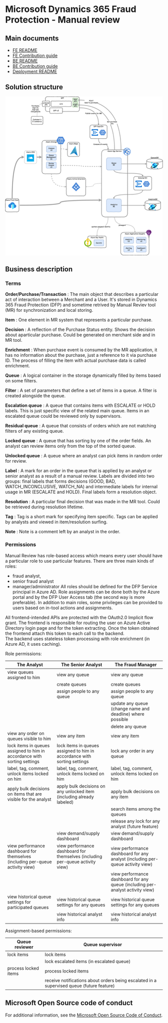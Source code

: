 # Microsoft Dynamics 365 Fraud Protection - Manual review

## Main documents
* [FE README](./frontend/README.md)
* [FE Contribution guide](./frontend/CONTRIBUTION.md)
* [BE README](./backend/README.md)
* [BE Contribution guide](./backend/CONTRIBUTION.md)
* [Deployment README](./arm/README.md)

## Solution structure
![FunctionalSegregation](./documentation/pictures/MRStructureDiagrams-SolutionArchitecture.png)  

## Business description

### Terms
**Order/Purchase/Transaction** : 
The main object that describes a particular act of interaction between a Merchant and a User. It's stored in 
Dynamics 365 Fraud Protection (DFP) and sometime retrived by Manual Reviev tool (MR) for synchronization and local storing.

**Item** : 
One element in MR system that represents a particular purchase.

**Decision** : 
A reflection of the Purchase Status entity. Shows the decision about aparticular purchase. Could be generated on merchant side and in MR tool.

**Enrichment** : 
When purchase event is consumed by the MR application, it has no information about the purchase, just a reference to it via purchase ID. The process of filling the item with actual purchase data is called enrichment.

**Queue** : 
A logical container in the storage dynamically filled by items based on some filters.

**Filter** : 
A set of parameters that define a set of items in a queue. A filter is created alongside the queue.

**Escalation queue** : 
A queue that contains items with ESCALATE or HOLD labels. This is just specific view of the related main queue. Items in an escalated queue could be reviewed only by supervisors.

**Residual queue** : 
A queue that consists of orders which are not matching filters of any existing queue.

**Locked queue** : 
A queue that has sorting by one of the order fields. An analyst can review items only from the top of the sorted queue.

**Unlocked queue** : 
A queue where an analyst can pick items in random order for review.

**Label** : 
A mark for an order in the queue that is applied by an analyst or senior analyst as a result of a manual review. 
Labels are divided into two groups: final labels that forms decisions (GOOD, BAD, WATCH_INCONCLUSIVE, WATCH_NA) 
and intermediate labels for internal usage in MR (ESCALATE and HOLD). Final labels form a resolution object.

**Resolution** : 
A particular final decision that was made in the MR tool. Could be retrieved during resolution lifetime.

**Tag** : 
Tag is a short mark for specifying item specific. Tags can be applied by analysts and viewed in item/resolution surfing.

**Note** : 
Note is a comment left by an analyst in the order.


### Permissions
Manual Review has role-based access which means every user should have a particular role to use particular features. There are three main kinds of roles: 
* fraud analyst, 
* senior fraud analyst
* manager/administrator
All roles should be defined for the DFP Service principal in Azure AD. 
Role assignments can be done both by the Azure portal and by the DFP User Access tab (the second way is more preferable).
In addition to main roles, some privileges can be provided to users based on in-tool actions and assignments.

All frontend-intended APIs are protected with the OAuth2.0 Implicit flow grant. 
The frontend is responsible for routing the user on Azure Active Directory login page and for the token extracting. 
Once the token obtained the frontend attach this token to each call to the backend.  
The backend uses stateless token processing with role enrichment (in Azure AD, it uses caching).

Role permissions:

| The Analyst                                                                   | The Senior Analyst                                                            | The Fraud Manager                                                              |
| ----------------------------------------------------------------------------- | ----------------------------------------------------------------------------- | ------------------------------------------------------------------------------ |
| view queues assigned to him                                                   | view any queue                                                                | view any queue                                                                 |
|                                                                               | create queues                                                                 | create queues                                                                  |
|                                                                               | assign people to any queue                                                    | assign people to any queue                                                     |
|                                                                               |                                                                               | update any queue (change name and deadline) where possible                     |
|                                                                               |                                                                               | delete any queue                                                               |
| view any order on queues visible to him                                       | view any item                                                                 | view any item                                                                  |
| lock items in queues assigned to him in accordance with sorting settings      | lock items in queues assigned to him in accordance with sorting settings      | lock any order in any queue                                                    |
| label, tag, comment, unlock items locked on him                               | label, tag, comment, unlock items locked on him                               | label, tag, comment, unlock items locked on him                                |
| apply bulk decisions on items that are visible for the analyst                | apply bulk decisions on any unlocked item (including already labeled)         | apply bulk decisions on any item                                               |
|                                                                               |                                                                               | search items among the queues                                                  |
|                                                                               |                                                                               | release any lock for any analyst (future feature)                              |
|                                                                               | view demand/supply dashboard                                                  | view demand/supply dashboard                                                   |
| view performance dashboard for themselves (including per-queue activity view) | view performance dashboard for themselves (including per-queue activity view) | view performance dashboard for any analyst (including per-queue activity view) |
|                                                                               |                                                                               | view performance dashboard for any queue (including per-analyst activity view) |
| view historical queue settings for participated queues                        | view historical queue settings for any queues                                 | view historical queue settings for any queues                                  |
|                                                                               | view historical analyst info                                                  | view historical analyst info                                                   |

Assignment-based permissions:

| Queue reviewer       | Queue supervisor                                                                          |
| -------------------- | ----------------------------------------------------------------------------------------- |
| lock items           | lock items                                                                                |
|                      | lock escalated items (in escalated queue)                                                 |
| process locked items | process locked items                                                                      |
|                      | receive notifications about orders being escalated in a supervised queue (future feature) |

## Microsoft Open Source code of conduct

For additional information, see the [Microsoft Open Source Code of Conduct](https://opensource.microsoft.com/codeofconduct).